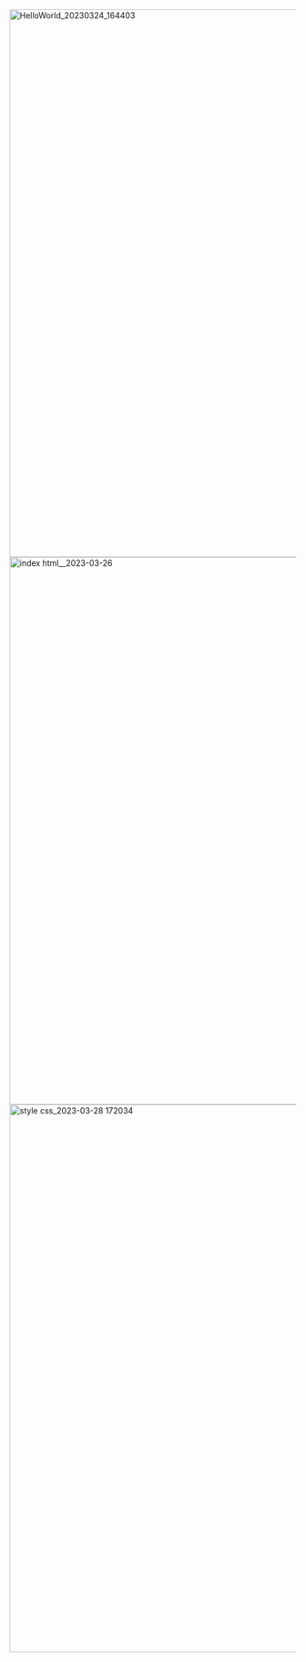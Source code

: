 <img width="960" alt="HelloWorld_20230324_164403" src="https://github.com/KozarJoanna/my-projects/assets/138369849/dbba1838-9bc6-47c2-9683-a7b9dff9908c">
<img width="960" alt="index html__2023-03-26" src="https://github.com/KozarJoanna/my-projects/assets/138369849/52314ac7-4ed5-4b8c-8c1c-aff7349d260e">
<img width="960" alt="style css_2023-03-28 172034" src="https://github.com/KozarJoanna/my-projects/assets/138369849/c84302fc-5eb3-49fd-9e77-6496467352f7">
